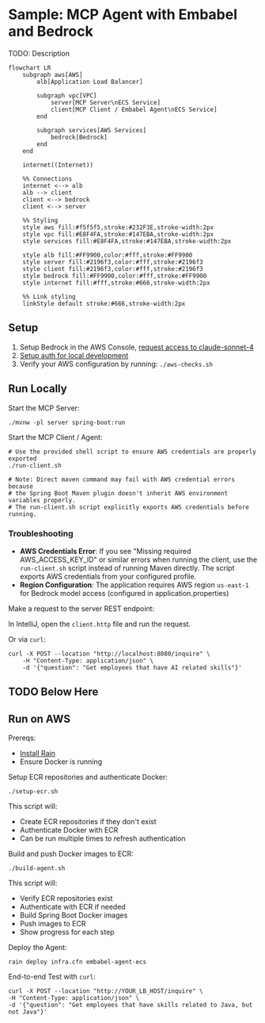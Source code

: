 # Sample: MCP Agent with Embabel and Bedrock

TODO: Description

```mermaid
flowchart LR
    subgraph aws[AWS]
        alb[Application Load Balancer]
        
        subgraph vpc[VPC]
            server[MCP Server\nECS Service]
            client[MCP Client / Embabel Agent\nECS Service]
        end
        
        subgraph services[AWS Services]
            bedrock[Bedrock]
        end
    end
    
    internet((Internet))
    
    %% Connections
    internet <--> alb
    alb --> client
    client <--> bedrock
    client <--> server

    %% Styling
    style aws fill:#f5f5f5,stroke:#232F3E,stroke-width:2px
    style vpc fill:#E8F4FA,stroke:#147EBA,stroke-width:2px
    style services fill:#E8F4FA,stroke:#147EBA,stroke-width:2px

    style alb fill:#FF9900,color:#fff,stroke:#FF9900
    style server fill:#2196f3,color:#fff,stroke:#2196f3
    style client fill:#2196f3,color:#fff,stroke:#2196f3
    style bedrock fill:#FF9900,color:#fff,stroke:#FF9900
    style internet fill:#fff,stroke:#666,stroke-width:2px

    %% Link styling
    linkStyle default stroke:#666,stroke-width:2px
```

## Setup

1. Setup Bedrock in the AWS Console, [request access to claude-sonnet-4](https://us-east-1.console.aws.amazon.com/bedrock/home?region=us-east-1#/modelaccess)
1. [Setup auth for local development](https://docs.aws.amazon.com/cli/v1/userguide/cli-chap-authentication.html)
1. Verify your AWS configuration by running: `./aws-checks.sh`

## Run Locally

Start the MCP Server:
```
./mvnw -pl server spring-boot:run
```

Start the MCP Client / Agent:
```
# Use the provided shell script to ensure AWS credentials are properly exported
./run-client.sh

# Note: Direct maven command may fail with AWS credential errors because 
# the Spring Boot Maven plugin doesn't inherit AWS environment variables properly.
# The run-client.sh script explicitly exports AWS credentials before running.
```

### Troubleshooting

- **AWS Credentials Error**: If you see "Missing required AWS_ACCESS_KEY_ID" or similar errors when running the client, use the `run-client.sh` script instead of running Maven directly. The script exports AWS credentials from your configured profile.
- **Region Configuration**: The application requires AWS region `us-east-1` for Bedrock model access (configured in application.properties)

Make a request to the server REST endpoint:

In IntelliJ, open the `client.http` file and run the request.

Or via `curl`:
```
curl -X POST --location "http://localhost:8080/inquire" \
    -H "Content-Type: application/json" \
    -d '{"question": "Get employees that have AI related skills"}'
```

## TODO Below Here

## Run on AWS

Prereqs:
- [Install Rain](https://github.com/aws-cloudformation/rain)
- Ensure Docker is running

Setup ECR repositories and authenticate Docker:
```
./setup-ecr.sh
```

This script will:
- Create ECR repositories if they don't exist
- Authenticate Docker with ECR
- Can be run multiple times to refresh authentication

Build and push Docker images to ECR:
```
./build-agent.sh
```

This script will:
- Verify ECR repositories exist
- Authenticate with ECR if needed
- Build Spring Boot Docker images
- Push images to ECR
- Show progress for each step

Deploy the Agent:
```
rain deploy infra.cfn embabel-agent-ecs
```

End-to-end Test with `curl`:
```
curl -X POST --location "http://YOUR_LB_HOST/inquire" \
-H "Content-Type: application/json" \
-d '{"question": "Get employees that have skills related to Java, but not Java"}'
```
